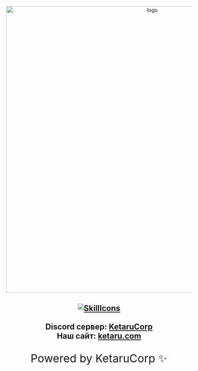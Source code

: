 <div id="logo" align="center">
<img src="https://github.com/lisikme/lisikme/blob/main/page.png?raw=true" alt="logo" style="width:777px;height:auto"> 
  
  
<a href="#">![SkillIcons](https://skillicons.dev/icons?i=androidstudio,arduino,git,js,nodejs,py,html,css,vscode,discord,ubuntu,debian,docker,jenkins,linux,lua,nginx,raspberrypi&perline=9)</a><br><br>
Discord сервер: [KetaruCorp](https://discord.gg/5BM4XD3qxM)<br>
Наш сайт: [ketaru.com](https://ketaru.github.io)
---






<p align="center" style="font-size:30px">Powered by KetaruCorp ✨</p>
